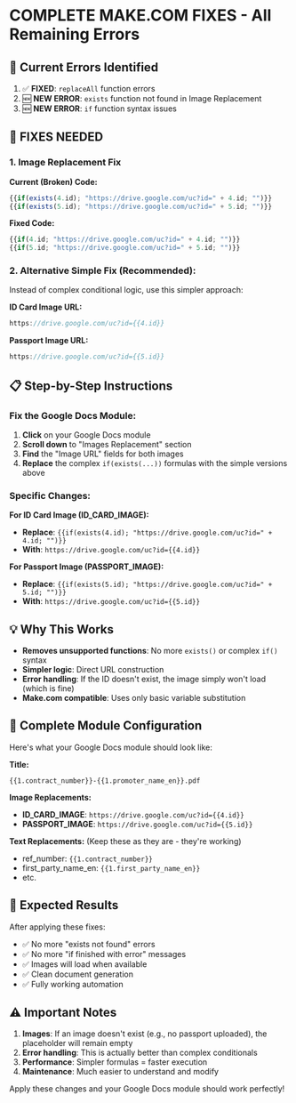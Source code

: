 # COMPLETE MAKE.COM FIXES - All Remaining Errors

## 🚨 **Current Errors Identified**

1. ✅ **FIXED**: `replaceAll` function errors
2. 🆕 **NEW ERROR**: `exists` function not found in Image Replacement
3. 🆕 **NEW ERROR**: `if` function syntax issues

## 🔧 **FIXES NEEDED**

### **1. Image Replacement Fix**

**Current (Broken) Code:**
```javascript
{{if(exists(4.id); "https://drive.google.com/uc?id=" + 4.id; "")}}
{{if(exists(5.id); "https://drive.google.com/uc?id=" + 5.id; "")}}
```

**Fixed Code:**
```javascript
{{if(4.id; "https://drive.google.com/uc?id=" + 4.id; "")}}
{{if(5.id; "https://drive.google.com/uc?id=" + 5.id; "")}}
```

### **2. Alternative Simple Fix (Recommended):**

Instead of complex conditional logic, use this simpler approach:

**ID Card Image URL:**
```javascript
https://drive.google.com/uc?id={{4.id}}
```

**Passport Image URL:**
```javascript
https://drive.google.com/uc?id={{5.id}}
```

## 📋 **Step-by-Step Instructions**

### **Fix the Google Docs Module:**

1. **Click** on your Google Docs module
2. **Scroll down** to "Images Replacement" section
3. **Find** the "Image URL" fields for both images
4. **Replace** the complex `if(exists(...))` formulas with the simple versions above

### **Specific Changes:**

**For ID Card Image (ID_CARD_IMAGE):**
- **Replace**: `{{if(exists(4.id); "https://drive.google.com/uc?id=" + 4.id; "")}}`
- **With**: `https://drive.google.com/uc?id={{4.id}}`

**For Passport Image (PASSPORT_IMAGE):**
- **Replace**: `{{if(exists(5.id); "https://drive.google.com/uc?id=" + 5.id; "")}}`
- **With**: `https://drive.google.com/uc?id={{5.id}}`

## 💡 **Why This Works**

- **Removes unsupported functions**: No more `exists()` or complex `if()` syntax
- **Simpler logic**: Direct URL construction
- **Error handling**: If the ID doesn't exist, the image simply won't load (which is fine)
- **Make.com compatible**: Uses only basic variable substitution

## 🔧 **Complete Module Configuration**

Here's what your Google Docs module should look like:

**Title:**
```
{{1.contract_number}}-{{1.promoter_name_en}}.pdf
```

**Image Replacements:**
- **ID_CARD_IMAGE**: `https://drive.google.com/uc?id={{4.id}}`
- **PASSPORT_IMAGE**: `https://drive.google.com/uc?id={{5.id}}`

**Text Replacements:** (Keep these as they are - they're working)
- ref_number: `{{1.contract_number}}`
- first_party_name_en: `{{1.first_party_name_en}}`
- etc.

## 🧪 **Expected Results**

After applying these fixes:
- ✅ No more "exists not found" errors
- ✅ No more "if finished with error" messages
- ✅ Images will load when available
- ✅ Clean document generation
- ✅ Fully working automation

## ⚠️ **Important Notes**

1. **Images**: If an image doesn't exist (e.g., no passport uploaded), the placeholder will remain empty
2. **Error handling**: This is actually better than complex conditionals
3. **Performance**: Simpler formulas = faster execution
4. **Maintenance**: Much easier to understand and modify

Apply these changes and your Google Docs module should work perfectly!
